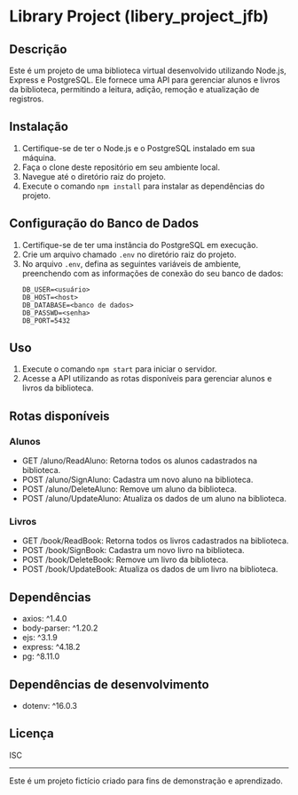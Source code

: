 # Library Project (libery_project_jfb)

## Descrição
Este é um projeto de uma biblioteca virtual desenvolvido utilizando Node.js, Express e PostgreSQL. Ele fornece uma API para gerenciar alunos e livros da biblioteca, permitindo a leitura, adição, remoção e atualização de registros.

## Instalação
1. Certifique-se de ter o Node.js e o PostgreSQL instalado em sua máquina.
2. Faça o clone deste repositório em seu ambiente local.
3. Navegue até o diretório raiz do projeto.
4. Execute o comando `npm install` para instalar as dependências do projeto.

## Configuração do Banco de Dados
1. Certifique-se de ter uma instância do PostgreSQL em execução.
2. Crie um arquivo chamado `.env` no diretório raiz do projeto.
3. No arquivo `.env`, defina as seguintes variáveis de ambiente, preenchendo com as informações de conexão do seu banco de dados:
   ```
   DB_USER=<usuário>
   DB_HOST=<host>
   DB_DATABASE=<banco de dados>
   DB_PASSWD=<senha>
   DB_PORT=5432
   ```

## Uso
1. Execute o comando `npm start` para iniciar o servidor.
2. Acesse a API utilizando as rotas disponíveis para gerenciar alunos e livros da biblioteca.

## Rotas disponíveis
### Alunos
- GET /aluno/ReadAluno: Retorna todos os alunos cadastrados na biblioteca.
- POST /aluno/SignAluno: Cadastra um novo aluno na biblioteca.
- POST /aluno/DeleteAluno: Remove um aluno da biblioteca.
- POST /aluno/UpdateAluno: Atualiza os dados de um aluno na biblioteca.

### Livros
- GET /book/ReadBook: Retorna todos os livros cadastrados na biblioteca.
- POST /book/SignBook: Cadastra um novo livro na biblioteca.
- POST /book/DeleteBook: Remove um livro da biblioteca.
- POST /book/UpdateBook: Atualiza os dados de um livro na biblioteca.

## Dependências
- axios: ^1.4.0
- body-parser: ^1.20.2
- ejs: ^3.1.9
- express: ^4.18.2
- pg: ^8.11.0

## Dependências de desenvolvimento
- dotenv: ^16.0.3

## Licença
ISC

---

Este é um projeto fictício criado para fins de demonstração e aprendizado.
